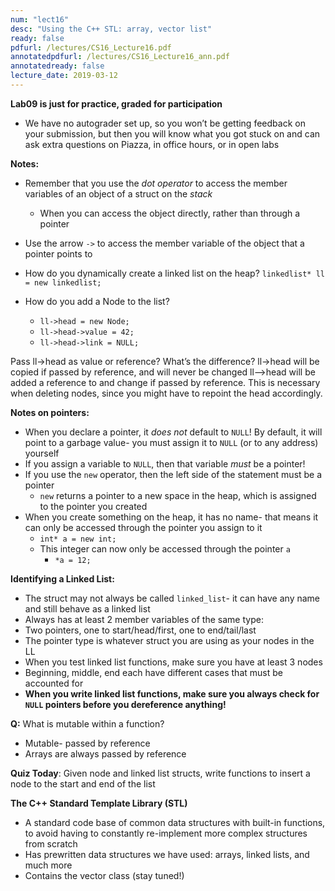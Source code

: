 ```yaml
---
num: "lect16"
desc: "Using the C++ STL: array, vector list"
ready: false
pdfurl: /lectures/CS16_Lecture16.pdf
annotatedpdfurl: /lectures/CS16_Lecture16_ann.pdf
annotatedready: false
lecture_date: 2019-03-12
---
```

**Lab09 is just for practice, graded for participation**
* We have no autograder set up, so you won’t be getting feedback on your submission, but then you will know what you got stuck on and can ask extra questions on Piazza, in office hours, or in open labs

**Notes:** 
* Remember that you use the *dot operator* to access the member variables of an object of a struct on the *stack* 
  * When you can access the object directly, rather than through a pointer
 * Use the arrow `->` to access the member variable of the object that a pointer points to

* How do you dynamically create a linked list on the heap?
    `linkedlist* ll = new linkedlist;`

* How do you add a Node to the list?
    * `ll->head = new Node;`
    * `ll->head->value = 42;`
    * `ll->head->link = NULL;`

Pass ll->head as value or reference?
What’s the difference?
ll->head will be copied if passed by reference, and will never be changed
ll-->head will be added a reference to and change if passed by reference. This is necessary when deleting nodes, since you might have to repoint the head accordingly. 

**Notes on pointers:**
* When you declare a pointer, it *does not* default to `NULL`! By default, it will point to a garbage value- you must assign it to `NULL` (or to any address) yourself
* If you assign a variable to `NULL`, then that variable *must* be a pointer!
* If you use the `new` operator, then the left side of the statement must be a pointer
  * `new` returns a pointer to a new space in the heap, which is assigned to the pointer you created
* When you create something on the heap, it has no name- that means it can only be accessed through the pointer you assign to it
   * `int* a = new int;`
   * This integer can now only be accessed through the pointer `a`
      * `*a = 12;`

**Identifying a Linked List:**
* The struct may not always be called `linked_list`- it can have any name and still behave as a linked list
* Always has at least 2 member variables of the same type:
* Two pointers, one to start/head/first, one to end/tail/last
* The pointer type is whatever struct you are using as your nodes in the LL
* When you test linked list functions, make sure you have at least 3 nodes
* Beginning, middle, end each have different cases that must be accounted for
* **When you write linked list functions, make sure you always check for `NULL` pointers before you dereference anything!**

**Q:** What is mutable within a function?
* Mutable- passed by reference
* Arrays are always passed by reference

**Quiz Today**: Given node and linked list structs, write functions to insert a node to the start and end of the list

**The C++ Standard Template Library (STL)**
* A standard code base of common data structures with built-in functions, to avoid having to constantly re-implement more complex structures from scratch
* Has prewritten data structures we have used: arrays, linked lists, and much more
* Contains the vector class (stay tuned!)

